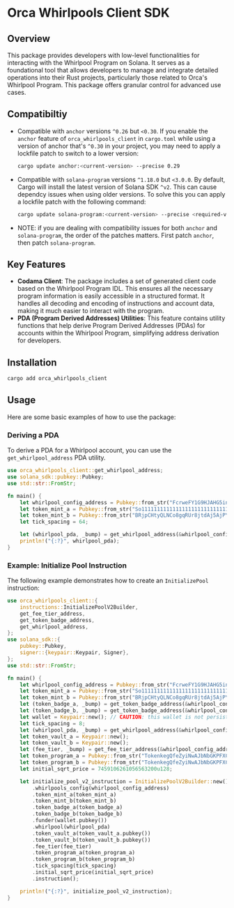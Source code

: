 # Orca Whirlpools Client SDK

## Overview
This package provides developers with low-level functionalities for interacting with the Whirlpool Program on Solana. It serves as a foundational tool that allows developers to manage and integrate detailed operations into their Rust projects, particularly those related to Orca's Whirlpool Program. This package offers granular control for advanced use cases.

## Compatibiltiy
- Compatible with `anchor` versions `^0.26` but `<0.30`. If you enable the `anchor` feature of `orca_whirlpools_client` in `cargo.toml` while using a version of anchor that's `^0.30` in your project, you may need to apply a lockfile patch to switch to a lower version:
    ```bash
    cargo update anchor:<current-version> --precise 0.29
    ```
- Compatible with `solana-program` versions `^1.18.0` but `<3.0.0`. By default, Cargo will install the latest version of Solana SDK `^v2`. This can cause dependcy issues when using older versions. To solve this you can apply a lockfile patch with the following command:
    ```bash
    cargo update solana-program:<current-version> --precise <required-version>
    ```
- NOTE: if you are dealing with compatibility issues for both `anchor` and `solana-program`, the order of the patches matters. First patch `anchor`, then patch `solana-program`.

## Key Features
- **Codama Client**: The package includes a set of generated client code based on the Whirlpool Program IDL. This ensures all the necessary program information is easily accessible in a structured format. It handles all decoding and encoding of instructions and account data, making it much easier to interact with the program.
- **PDA (Program Derived Addresses) Utilities**: This feature contains utility functions that help derive Program Derived Addresses (PDAs) for accounts within the Whirlpool Program, simplifying address derivation for developers.

## Installation
```bash
cargo add orca_whirlpools_client
```

## Usage
Here are some basic examples of how to use the package:

### Deriving a PDA
To derive a PDA for a Whirlpool account, you can use the `get_whirlpool_address` PDA utility.

```rust
use orca_whirlpools_client::get_whirlpool_address;
use solana_sdk::pubkey::Pubkey;
use std::str::FromStr;

fn main() {
    let whirlpool_config_address = Pubkey::from_str("FcrweFY1G9HJAHG5inkGB6pKg1HZ6x9UC2WioAfWrGkR").unwrap();
    let token_mint_a = Pubkey::from_str("So11111111111111111111111111111111111111112").unwrap(); // wSOL
    let token_mint_b = Pubkey::from_str("BRjpCHtyQLNCo8gqRUr8jtdAj5AjPYQaoqbvcZiHok1k").unwrap(); // DevUSDC
    let tick_spacing = 64;

    let (whirlpool_pda, _bump) = get_whirlpool_address(&whirlpool_config_address, &token_mint_a, &token_mint_b, tick_spacing).unwrap();
    println!("{:?}", whirlpool_pda);
}
```

### Example: Initialize Pool Instruction

The following example demonstrates how to create an `InitializePool` instruction:

```rust
use orca_whirlpools_client::{
    instructions::InitializePoolV2Builder,
    get_fee_tier_address,
    get_token_badge_address,
    get_whirlpool_address,
};
use solana_sdk::{
    pubkey::Pubkey,
    signer::{keypair::Keypair, Signer},
};
use std::str::FromStr;

fn main() {
    let whirlpool_config_address = Pubkey::from_str("FcrweFY1G9HJAHG5inkGB6pKg1HZ6x9UC2WioAfWrGkR").unwrap();
    let token_mint_a = Pubkey::from_str("So11111111111111111111111111111111111111112").unwrap(); // wSOL
    let token_mint_b = Pubkey::from_str("BRjpCHtyQLNCo8gqRUr8jtdAj5AjPYQaoqbvcZiHok1k").unwrap(); // DevUSDC
    let (token_badge_a, _bump) = get_token_badge_address(&whirlpool_config_address, &token_mint_a).unwrap();
    let (token_badge_b, _bump) = get_token_badge_address(&whirlpool_config_address, &token_mint_b).unwrap();
    let wallet = Keypair::new(); // CAUTION: this wallet is not persistent
    let tick_spacing = 8;
    let (whirlpool_pda, _bump) = get_whirlpool_address(&whirlpool_config_address, &token_mint_a, &token_mint_b, tick_spacing).unwrap();
    let token_vault_a = Keypair::new();
    let token_vault_b = Keypair::new();
    let (fee_tier, _bump) = get_fee_tier_address(&whirlpool_config_address, tick_spacing).unwrap();
    let token_program_a = Pubkey::from_str("TokenkegQfeZyiNwAJbNbGKPFXCWuBvf9Ss623VQ5DA").unwrap();
    let token_program_b = Pubkey::from_str("TokenkegQfeZyiNwAJbNbGKPFXCWuBvf9Ss623VQ5DA").unwrap();
    let initial_sqrt_price = 7459106261056563200u128;    

    let initialize_pool_v2_instruction = InitializePoolV2Builder::new()
        .whirlpools_config(whirlpool_config_address)
        .token_mint_a(token_mint_a)
        .token_mint_b(token_mint_b)
        .token_badge_a(token_badge_a)
        .token_badge_b(token_badge_b)
        .funder(wallet.pubkey())
        .whirlpool(whirlpool_pda)
        .token_vault_a(token_vault_a.pubkey())
        .token_vault_b(token_vault_b.pubkey())
        .fee_tier(fee_tier)
        .token_program_a(token_program_a)
        .token_program_b(token_program_b)
        .tick_spacing(tick_spacing)
        .initial_sqrt_price(initial_sqrt_price)
        .instruction();

    println!("{:?}", initialize_pool_v2_instruction);
}
```